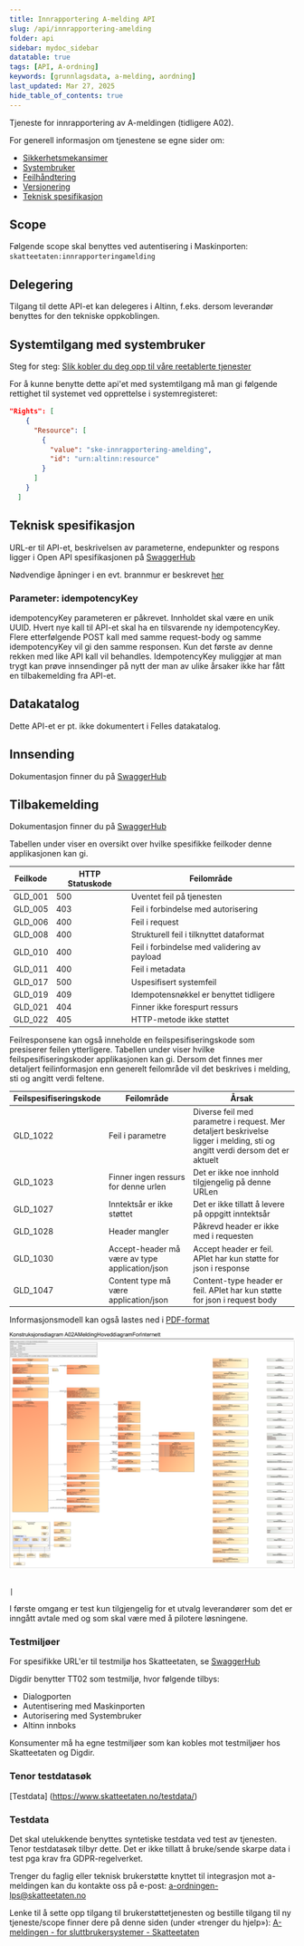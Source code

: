 ```yaml
---
title: Innrapportering A-melding API
slug: /api/innrapportering-amelding
folder: api
sidebar: mydoc_sidebar
datatable: true
tags: [API, A-ordning]
keywords: [grunnlagsdata, a-melding, aordning]
last_updated: Mar 27, 2025
hide_table_of_contents: true
---
```


<Summary>Tjeneste for innrapportering av A-meldingen (tidligere A02).</Summary>

<Tabs underline={true}>
<TabItem headerText="Om tjenesten" itemKey="itemKey-1" default>

For generell informasjon om tjenestene se egne sider om:

* [Sikkerhetsmekansimer](../om/sikkerhet.md)
* [Systembruker](../om/systembruker.md)
* [Feilhåndtering](../om/feil.md)
* [Versjonering](../om/versjoner.md)
* [Teknisk spesifikasjon](../om/tekniskspesifikasjon.md)

## Scope

Følgende scope skal benyttes ved autentisering i Maskinporten: `skatteetaten:innrapporteringamelding`

## Delegering

Tilgang til dette API-et kan delegeres i Altinn, f.eks. dersom leverandør benyttes for den tekniske oppkoblingen. 

## Systemtilgang med systembruker

Steg for steg: [Slik kobler du deg opp til våre reetablerte tjenester](https://www.skatteetaten.no/samarbeidspartnere/reetablering-altinn/systemleverandor/oppkobling/)


For å kunne benytte dette api'et med systemtilgang må man gi følgende rettighet til systemet ved opprettelse i systemregisteret:
```JSON
"Rights": [
    {
      "Resource": [
        {
          "value": "ske-innrapportering-amelding",
          "id": "urn:altinn:resource"
        }
      ]
    }
  ]
```

## Teknisk spesifikasjon

URL-er til API-et, beskrivelsen av parameterne, endepunkter og respons ligger i Open API spesifikasjonen på
[SwaggerHub](https://app.swaggerhub.com/apis/skatteetaten/innrapportering-amelding-api)

Nødvendige åpninger i en evt. brannmur er beskrevet [her](../om/sikkerhet.md)

### Parameter: idempotencyKey

idempotencyKey parameteren er påkrevet. Innholdet skal være en unik UUID. Hvert nye kall til API-et skal ha en
tilsvarende ny idempotencyKey. Flere etterfølgende POST kall med samme request-body og samme idempotencyKey vil gi den
samme responsen. Kun det første av denne rekken med like API kall vil behandles. IdempotencyKey muliggjør at man trygt
kan prøve innsendinger på nytt der man av ulike årsaker ikke har fått en tilbakemelding fra API-et.

## Datakatalog

Dette API-et er pt. ikke dokumentert i Felles datakatalog.

</TabItem>
<TabItem headerText="Eksempler" itemKey="itemKey-2"> 

## Innsending
Dokumentasjon finner du på [SwaggerHub](https://app.swaggerhub.com/apis/skatteetaten/innrapportering-amelding-api/)

## Tilbakemelding
Dokumentasjon finner du på [SwaggerHub](https://app.swaggerhub.com/apis/skatteetaten/amelding-tilbakemelding-api/)


</TabItem>
<TabItem headerText="Feilkoder" itemKey="itemKey-3">

Tabellen under viser en oversikt over hvilke spesifikke feilkoder denne applikasjonen kan gi.

| Feilkode | HTTP Statuskode | Feilområde                                   |
|----------|-----------------|----------------------------------------------|
| GLD_001  | 500             | Uventet feil på tjenesten                    |
| GLD_005  | 403             | Feil i forbindelse med autorisering          |
| GLD_006  | 400             | Feil i request                               |
| GLD_008  | 400             | Strukturell feil i tilknyttet dataformat     |
| GLD_010  | 400             | Feil i forbindelse med validering av payload |
| GLD_011  | 400             | Feil i metadata                              |
| GLD_017  | 500             | Uspesifisert systemfeil                      |
| GLD_019  | 409             | Idempotensnøkkel er benyttet tidligere       |
| GLD_021  | 404             | Finner ikke forespurt ressurs                |
| GLD_022  | 405             | HTTP-metode ikke støttet                     |

Feilresponsene kan også inneholde en feilspesifiseringskode som presiserer feilen ytterligere.
Tabellen under viser hvilke feilspesifiseringskoder applikasjonen kan gi.
Dersom det finnes mer detaljert feilinformasjon enn generelt feilområde vil det beskrives i melding, sti og angitt verdi
feltene.

| Feilspesifiseringskode | Feilområde                                     | Årsak                                                                                                                       |
|------------------------|------------------------------------------------|-----------------------------------------------------------------------------------------------------------------------------|
| GLD_1022               | Feil i parametre                               | Diverse feil med parametre i request. Mer detaljert beskrivelse ligger i melding, sti og angitt verdi dersom det er aktuelt |
| GLD_1023               | Finner ingen ressurs for denne urlen           | Det er ikke noe innhold tilgjengelig på denne URLen                                                                         |
| GLD_1027               | Inntektsår er ikke støttet                     | Det er ikke tillatt å levere på oppgitt inntektsår                                                                          |
| GLD_1028               | Header mangler                                 | Påkrevd header er ikke med i requesten                                                                                      |
| GLD_1030               | Accept-header må være av type application/json | Accept header er feil. APIet har kun støtte for json i response                                                             |
| GLD_1047               | Content type må være application/json          | Content-type header er feil. APIet har kun støtte for json i request body                                                   |

</TabItem>
<TabItem headerText="Informasjonsmodell" itemKey="itemKey-4">

Informasjonsmodell kan også lastes ned i [PDF-format](../../static/download/a-melding/Informasjonsmodell_A-meldingen_V2_3.pdf)

![informasjonsmodell](../../static/download/a-melding/Informasjonsmodell_A-meldingen_V2_3.png)

                                                                                                                                                                                                                                                         |
</TabItem>
<TabItem headerText="Test" itemKey="itemKey-5">

I første omgang er test kun tilgjengelig for et utvalg leverandører som det er inngått avtale med og som skal være med å pilotere løsningene.

### Testmiljøer

For spesifikke URL'er til testmiljø hos Skatteetaten, se [SwaggerHub](https://app.swaggerhub.com/apis/skatteetaten/innrapportering-amelding-api)

Digdir benytter TT02 som testmiljø, hvor følgende tilbys:
* Dialogporten
* Autentisering med Maskinporten
* Autorisering med Systembruker
* Altinn innboks

Konsumenter må ha egne testmiljøer som kan kobles mot testmiljøer hos Skatteetaten og Digdir.

### Tenor testdatasøk

[Testdata] (https://www.skatteetaten.no/testdata/)

### Testdata

Det skal utelukkende benyttes syntetiske testdata ved test av tjenesten. Tenor testdatasøk tilbyr dette. Det er ikke tillatt å bruke/sende skarpe data i test pga krav fra GDPR-regelverket.

</TabItem>
<TabItem headerText="Kontakt oss" itemKey="itemKey-6">
  
Trenger du faglig eller teknisk brukerstøtte knyttet til integrasjon mot a-meldingen kan du kontakte oss på e-post: [a-ordningen-lps\@skatteetaten.no](mailto:a-ordningen-lps@skatteetaten.no )  

Lenke til å sette opp tilgang til brukerstøttetjenesten og bestille tilgang til ny tjeneste/scope finner dere på denne siden (under «trenger du hjelp»):  [A-meldingen - for sluttbrukersystemer - Skatteetaten](https://www.skatteetaten.no/samarbeidspartnere/sluttbrukersystemer/a-meldingen-sbs/)
  
</TabItem>

</Tabs>
